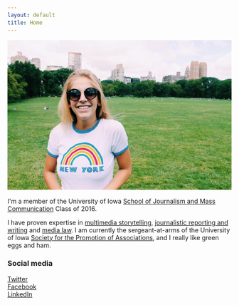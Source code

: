 ```yaml
---
layout: default
title: Home
---
```


![logo](public/nyny.jpg)


I'm a member of the University of Iowa [School of Journalism and Mass Communication](http://clas.uiowa.edu/sjmc/) Class of 2016.

I have proven expertise in [multimedia storytelling](/), [journalistic reporting and writing](/#) and [media law](/#). I am currently the sergeant-at-arms of the University of Iowa [Society for the Promotion of Associations](/#), and I really like green eggs and ham.

### Social media

<!-- go to http://fontawesome.io/icons/ to see more icons -->
<p class="social-icons">
<a href="https://twitter.com/CarolinaSOwens"><i class="fa fa-twitter-square" aria-hidden="true"></i>Twitter</a>
<br>
<a href="https://www.facebook.com/profile.php?id=506348509"><i class="fa fa-facebook-square" aria-hidden="true"></i>Facebook</a>
<br>
<a href="ttps://www.linkedin.com/in/caroline-owens"><i class="fa fa-linkedin-square" aria-hidden="true"></i>LinkedIn</a>
</p>
